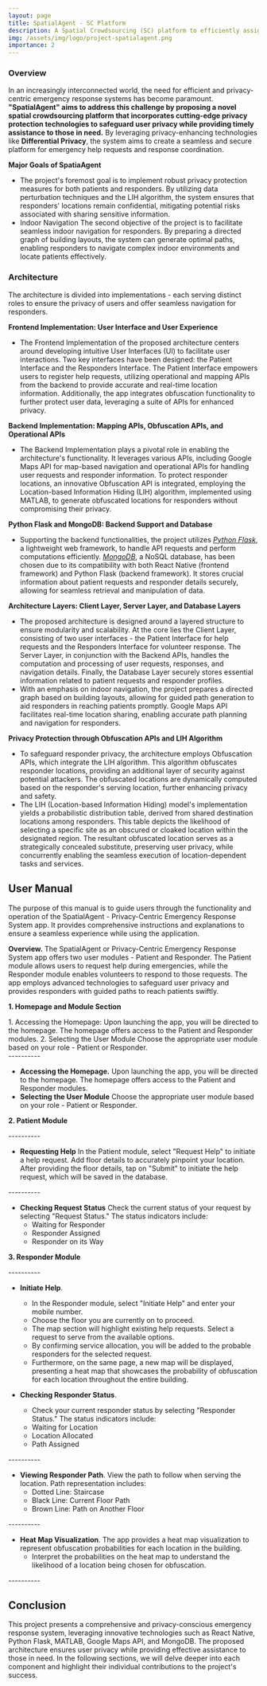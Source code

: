```yaml
---
layout: page
title: SpatialAgent - SC Platform
description: A Spatial Crowdsourcing (SC) platform to efficiently assign spatial tasks to crowdsourced workers. 
img: /assets/img/logo/project-spatialagent.png
importance: 2
---
```


### Overview
In an increasingly interconnected world, the need for efficient and privacy-centric emergency response systems has become paramount. **"SpatialAgent" aims to address this challenge by proposing a novel spatial crowdsourcing platform that incorporates cutting-edge privacy protection technologies to safeguard user privacy while providing timely assistance to those in need.** By leveraging privacy-enhancing technologies like **Differential Privacy**, the system aims to create a seamless and secure platform for emergency help requests and response coordination.

**Major Goals of SpatiaAgent**
* The project's foremost goal is to implement robust privacy protection measures for both patients and responders. By utilizing data perturbation techniques and the LIH algorithm, the system ensures that responders' locations remain confidential, mitigating potential risks associated with sharing sensitive information.
* Indoor Navigation
The second objective of the project is to facilitate seamless indoor navigation for responders. By preparing a directed graph of building layouts, the system can generate optimal paths, enabling responders to navigate complex indoor environments and locate patients effectively.


### Architecture
The architecture is divided into implementations - each serving distinct roles to ensure the privacy of users and offer seamless navigation for responders.

**Frontend Implementation: User Interface and User Experience**
* The Frontend Implementation of the proposed architecture centers around developing intuitive User Interfaces (UI) to facilitate user interactions. Two key interfaces have been designed: the Patient Interface and the Responders Interface. The Patient Interface empowers users to register help requests, utilizing operational and mapping APIs from the backend to provide accurate and real-time location information. Additionally, the app integrates obfuscation functionality to further protect user data, leveraging a suite of APIs for enhanced privacy.

**Backend Implementation: Mapping APIs, Obfuscation APIs, and Operational APIs**
* The Backend Implementation plays a pivotal role in enabling the architecture's functionality. It leverages various APIs, including Google Maps API for map-based navigation and operational APIs for handling user requests and responder information. To protect responder locations, an innovative Obfuscation API is integrated, employing the Location-based Information Hiding (LIH) algorithm, implemented using MATLAB, to generate obfuscated locations for responders without compromising their privacy.



**Python Flask and MongoDB: Backend Support and Database**
* Supporting the backend functionalities, the project utilizes <a href="https://flask.palletsprojects.com/en/2.3.x/">*Python Flask*</a>, a lightweight web framework, to handle API requests and perform computations efficiently. <a href="https://www.mongodb.com/">*MongoDB*</a>, a NoSQL database, has been chosen due to its compatibility with both React Native (frontend framework) and Python Flask (backend framework). It stores crucial information about patient requests and responder details securely, allowing for seamless retrieval and manipulation of data.

**Architecture Layers: Client Layer, Server Layer, and Database Layers**
* The proposed architecture is designed around a layered structure to ensure modularity and scalability. At the core lies the Client Layer, consisting of two user interfaces - the Patient Interface for help requests and the Responders Interface for volunteer response. The Server Layer, in conjunction with the Backend APIs, handles the computation and processing of user requests, responses, and navigation details. Finally, the Database Layer securely stores essential information related to patient requests and responder profiles.
* With an emphasis on indoor navigation, the project prepares a directed graph based on building layouts, allowing for guided path generation to aid responders in reaching patients promptly. Google Maps API facilitates real-time location sharing, enabling accurate path planning and navigation for responders.

**Privacy Protection through Obfuscation APIs and LIH Algorithm**
* To safeguard responder privacy, the architecture employs Obfuscation APIs, which integrate the LIH algorithm. This algorithm obfuscates responder locations, providing an additional layer of security against potential attackers. The obfuscated locations are dynamically computed based on the responder's serving location, further enhancing privacy and safety.
* The LIH (Location-based Information Hiding) model's implementation yields a probabilistic distribution table, derived from shared destination locations among responders. This table depicts the likelihood of selecting a specific site as an obscured or cloaked location within the designated region. The resultant obfuscated location serves as a strategically concealed substitute, preserving user privacy, while concurrently enabling the seamless execution of location-dependent tasks and services.

## User Manual
The purpose of this manual is to guide users through the functionality and operation of the SpatialAgent - Privacy-Centric Emergency Response System app. It provides comprehensive instructions and explanations to ensure a seamless experience while using the application.

**Overview.** The SpatialAgent or Privacy-Centric Emergency Response System app offers two user modules - Patient and Responder. The Patient module allows users to request help during emergencies, while the Responder module enables volunteers to respond to those requests. The app employs advanced technologies to safeguard user privacy and provides responders with guided paths to reach patients swiftly.

**1. Homepage and Module Section**


<div class="row justify-content-md-center">
    <div class="col-sm-3">
        <img class="img-fluid rounded z-depth-1" src="{{ '/assets/img/projects/SpatialAgent/1Homepage.png' | relative_url }}" alt="" title="Homepage"/>
    </div>
    <div class="col-sm-3">
        1. Accessing the Homepage: Upon launching the app, you will be directed to the homepage. The homepage offers access to the Patient and Responder modules.
        2. Selecting the User Module Choose the appropriate user module based on your role - Patient or Responder.
    </div>
</div>
----------

* **Accessing the Homepage.** Upon launching the app, you will be directed to the homepage. The homepage offers access to the Patient and Responder modules.
* **Selecting the User Module** Choose the appropriate user module based on your role - Patient or Responder.


**2. Patient Module** 


<div class="row justify-content-md-center">
    <div class="col-sm-3">
        <img class="img-fluid rounded z-depth-1" src="{{ '/assets/img/projects/SpatialAgent/2PatientModule.png' | relative_url }}" alt="" title="Homepage"/>
    </div>
</div>
----------

* **Requesting Help** In the Patient module, select "Request Help" to initiate a help request. Add floor details to accurately pinpoint your location. After providing the floor details, tap on "Submit" to initiate the help request, which will be saved in the database.


<div class="row justify-content-md-center">
    <div class="col-sm-3">
        <img class="img-fluid rounded z-depth-1" src="{{ '/assets/img/projects/SpatialAgent/3RequestHelp.png' | relative_url }}" alt="" title="Homepage"/>
    </div>
</div>
----------

* **Checking Request Status** Check the current status of your request by selecting "Request Status." The status indicators include:
    * Waiting for Responder
    * Responder Assigned
    * Responder on its Way

**3. Responder Module** 


<div class="row justify-content-md-center">
    <div class="col-sm-3">
        <img class="img-fluid rounded z-depth-1" src="{{ '/assets/img/projects/SpatialAgent/4ResponderInitiate.png' | relative_url }}" alt="" title="Homepage"/>
    </div>
</div>
----------

* **Initiate Help**.
    * In the Responder module, select "Initiate Help" and enter your mobile number.
    * Choose the floor you are currently on to proceed.
    * The map section will highlight existing help requests. Select a request to serve from the available options.
    * By confirming service allocation, you will be added to the probable responders for the selected request.
    * Furthermore, on the same page, a new map will be displayed, presenting a heat map that showcases the probability of obfuscation for each location throughout the entire building.

* **Checking Responder Status**.
    * Check your current responder status by selecting "Responder Status." The status indicators include:
    * Waiting for Location
    * Location Allocated
    * Path Assigned

 
<div class="row justify-content-md-center">
    <div class="col-sm-3">
        <img class="img-fluid rounded z-depth-1" src="{{ '/assets/img/projects/SpatialAgent/5ResponderCheckingStatus1.png' | relative_url }}" alt="" title="Homepage"/>
    </div>
    <div class="col-sm-3">
        <img class="img-fluid rounded z-depth-1" src="{{ '/assets/img/projects/SpatialAgent/5ResponderCheckingStatus2.png' | relative_url }}" alt="" title="Homepage"/>
    </div>
</div>
----------
    
* **Viewing Responder Path**. View the path to follow when serving the location. Path representation includes:
    * Dotted Line: Staircase
    * Black Line: Current Floor Path
    * Brown Line: Path on Another Floor


<div class="row justify-content-md-center">
    <div class="col-sm-3">
        <img class="img-fluid rounded z-depth-1" src="{{ '/assets/img/projects/SpatialAgent/7ResponderPath.png' | relative_url }}" alt="" title="Homepage"/>
    </div>
</div>
----------

* **Heat Map Visualization**. The app provides a heat map visualization to represent obfuscation probabilities for each location in the building.
    * Interpret the probabilities on the heat map to understand the likelihood of a location being chosen for obfuscation.


<div class="row justify-content-md-center">
    <div class="col-sm-3">
        <img class="img-fluid rounded z-depth-1" src="{{ '/assets/img/projects/SpatialAgent/8Heatmap.png' | relative_url }}" alt="" title="Homepage"/>
    </div>
</div>
----------

## Conclusion
This project presents a comprehensive and privacy-conscious emergency response system, leveraging innovative technologies such as React Native, Python Flask, MATLAB, Google Maps API, and MongoDB. The proposed architecture ensures user privacy while providing effective assistance to those in need. In the following sections, we will delve deeper into each component and highlight their individual contributions to the project's success.	


